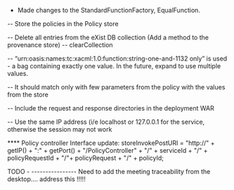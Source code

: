 - Made changes to the StandardFunctionFactory, EqualFunction. 

-- Store the policies in the Policy store

-- Delete all entries from the eXist DB collection (Add a method to the provenance store) -- clearCollection

-- “urn:oasis:names:tc:xacml:1.0:function:string-one-and-1132 only” is used - a bag containing exactly one value.  In the future, expand to use multiple values.


-- It should match only with few parameters from the policy with the values from the store


-- Include the request and response directories in the deployment WAR 


-- Use the same IP address (i/e localhost or 127.0.0.1 for the service, otherwise the session may not work


**** Policy controller Interface update:  storeInvokePostURI = "http://" + getIP() + ":" + getPort()
				+ "/PolicyController" + "/" + serviceId + "/" + policyRequestId + "/"+ policyRequest + "/" + policyId; 

TODO - ---------------- Need to add the meeting traceability from the desktop.... address this !!!!!


